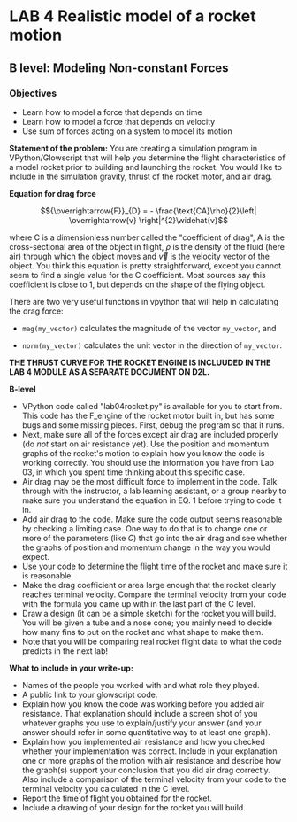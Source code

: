 # LAB 4 Realistic model of a rocket motion
## B level: Modeling Non-constant Forces

### Objectives
-   Learn how to model a force that depends on time
-   Learn how to model a force that depends on velocity
-   Use sum of forces acting on a system to model its motion

**Statement of the problem:** You are creating a simulation program in
VPython/Glowscript that will help you determine the flight
characteristics of a model rocket prior to building and launching the
rocket. You would like to include in the simulation gravity, thrust of
the rocket motor, and air drag.

**Equation for drag force**

$${\overrightarrow{F}}_{D} = - \frac{\text{CA}\rho}{2}\left| \overrightarrow{v} \right|^{2}\widehat{v}$$

where C is a dimensionless number called the "coefficient of drag", A is
the cross-sectional area of the object in flight, $\rho$ is the density of
the fluid (here air) through which the object moves and $\vec{v}$ is the
velocity vector of the object. You think this equation is pretty
straightforward, except you cannot seem to find a single value for the C
coefficient. Most sources say this coefficient is close to 1, but
depends on the shape of the flying object.

There are two very useful functions in vpython that will help in
calculating the drag force:

-   `mag(my_vector)` calculates the magnitude of the vector `my_vector`,
    and

-   `norm(my_vector)` calculates the unit vector in the direction of `my_vector`.

**THE THRUST CURVE FOR THE ROCKET ENGINE IS INCLUUDED IN THE LAB 4
MODULE AS A SEPARATE DOCUMENT ON D2L.**

**B-level**

-   VPython code called "lab04rocket.py" is available for you to start
    from. This code has the F\_engine of the rocket motor built in, but
    has some bugs and some missing pieces. First, debug the program so
    that it runs.
-   Next, make sure all of the forces except air drag are included
    properly (do *not* start on air resistance yet). Use the position
    and momentum graphs of the rocket's motion to explain how you know
    the code is working correctly. You should use the information you have
    from Lab 03, in which you spent time thinking about this specific
    case.
-   Air drag may be the most difficult force to implement in the code.
    Talk through with the instructor, a lab learning assistant, or a
    group nearby to make sure you understand the equation in EQ. 1
    before trying to code it in.
-   Add air drag to the code. Make sure the code output seems
    reasonable by checking a limiting case. One way to do that is to change one or more of the
    parameters (like *C*) that go into the air drag and see whether the
    graphs of position and momentum change in the way you would expect.
-   Use your code to determine the flight time of the rocket and make sure it is
    reasonable.
-   Make the drag coefficient or area large enough that the rocket clearly
    reaches terminal velocity. Compare the terminal velocity from your code
    with the formula you came up with in the last part of the C level.
-   Draw a design (it can be a simple sketch) for the rocket you will build. You
    will be given a tube and a nose cone; you mainly need to decide how many
    fins to put on the rocket and what shape to make them.
-   Note that you will be comparing real rocket flight data to what the
    code predicts in the next lab!

**What to include in your write-up:**

-   Names of the people you worked with and what role they played.
-   A public link to your glowscript code.
-   Explain how you know the code was working before you added air
    resistance. That explanation should include a screen shot of you
    whatever graphs you use to explain/justify your answer (and your
    answer should refer in some quantitative way to at least one graph).
-   Explain how you implemented air resistance and how you checked
    whether your implementation was correct. Include in your explanation
    one or more graphs of the motion with air resistance and describe
    how the graph(s) support your conclusion that you did air drag
    correctly. Also include a comparison of the terminal velocity from
    your code to the terminal velocity you calculated in the C level.
-   Report the time of flight you obtained for the rocket.
-   Include a drawing of your design for the rocket you will build.
